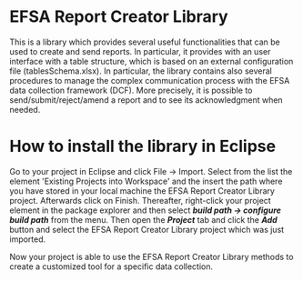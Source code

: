 
# EFSA Report Creator Library
This is a library which provides several useful functionalities that can be used to create and send reports. In particular, it provides
with an user interface with a table structure, which is based on an external configuration file (tablesSchema.xlsx).
In particular, the library contains also several procedures to manage the complex communication process with the EFSA data collection framework (DCF).
More precisely, it is possible to send/submit/reject/amend a report and to see its acknowledgment when needed.

# How to install the library in Eclipse
Go to your project in Eclipse and click File -> Import. Select from the list the element 'Existing Projects into Workspace' and the insert the path
where you have stored in your local machine the EFSA Report Creator Library project. Afterwards click on Finish.
Thereafter, right-click your project element in the package explorer and then select _**build path -> configure build path**_ from the menu.
Then open the _**Project**_ tab and click the _**Add**_ button and select the EFSA Report Creator Library project which was just imported.

Now your project is able to use the EFSA Report Creator Library methods to create a customized tool for a specific data collection.
